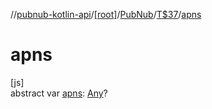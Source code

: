 //[pubnub-kotlin-api](../../../../index.md)/[[root]](../../index.md)/[PubNub](../index.md)/[T$37](index.md)/[apns](apns.md)

# apns

[js]\
abstract var [apns](apns.md): [Any](https://kotlinlang.org/api/latest/jvm/stdlib/kotlin/-any/index.html)?
